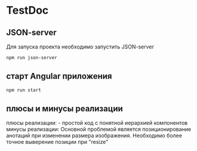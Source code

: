 # TestDoc

## JSON-server

Для запуска проекта необходимо запустить  JSON-server 

```bash
npm run json-server
```

## старт Angular приложения 

```bash
npm run start
```
## плюсы и минусы реализации

плюсы реализации: 
    - простой код с понятной иерархией компонентов
минусы реализации:
    Основной проблемой является позиционирование анотаций при изменении размера изображения. Необходимо более точное выверение позиции при "resize"
